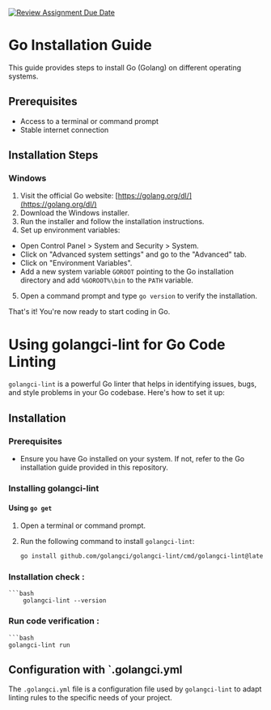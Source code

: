 [![Review Assignment Due Date](https://classroom.github.com/assets/deadline-readme-button-24ddc0f5d75046c5622901739e7c5dd533143b0c8e959d652212380cedb1ea36.svg)](https://classroom.github.com/a/PHq8Kfj_)

# Go Installation Guide

This guide provides steps to install Go (Golang) on different operating systems.

## Prerequisites

- Access to a terminal or command prompt
- Stable internet connection

## Installation Steps

### Windows

1. Visit the official Go website: [https://golang.org/dl/](https://golang.org/dl/)
2. Download the Windows installer.
3. Run the installer and follow the installation instructions.
4. Set up environment variables:
- Open Control Panel > System and Security > System.
- Click on "Advanced system settings" and go to the "Advanced" tab.
- Click on "Environment Variables".
- Add a new system variable `GOROOT` pointing to the Go installation directory and add `%GOROOT%\bin` to the `PATH` variable.
5. Open a command prompt and type `go version` to verify the installation.

That's it! You're now ready to start coding in Go.

# Using golangci-lint for Go Code Linting

`golangci-lint` is a powerful Go linter that helps in identifying issues, bugs, and style problems in your Go codebase. Here's how to set it up:

## Installation

### Prerequisites

- Ensure you have Go installed on your system. If not, refer to the Go installation guide provided in this repository.

### Installing golangci-lint

#### Using `go get`

1. Open a terminal or command prompt.
2. Run the following command to install `golangci-lint`:

   ```bash
   go install github.com/golangci/golangci-lint/cmd/golangci-lint@latest

### Installation check :

    ```bash
        golangci-lint --version

### Run code verification :
    ```bash
    golangci-lint run

## Configuration with `.golangci.yml

The `.golangci.yml` file is a configuration file used by `golangci-lint` to adapt linting rules to the specific needs of your project.

